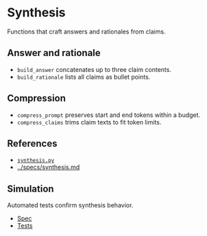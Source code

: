# Synthesis

Functions that craft answers and rationales from claims.

## Answer and rationale
- `build_answer` concatenates up to three claim contents.
- `build_rationale` lists all claims as bullet points.

## Compression
- `compress_prompt` preserves start and end tokens within a budget.
- `compress_claims` trims claim texts to fit token limits.

## References
- [`synthesis.py`](../../src/autoresearch/synthesis.py)
- [../specs/synthesis.md](../specs/synthesis.md)

## Simulation

Automated tests confirm synthesis behavior.

- [Spec](../specs/synthesis.md)
- [Tests](../../tests/behavior/features/synthesis.feature)
